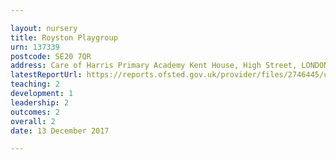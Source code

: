 ```yaml
---

layout: nursery
title: Royston Playgroup
urn: 137339
postcode: SE20 7QR
address: Care of Harris Primary Academy Kent House, High Street, LONDON, SE20 7QR
latestReportUrl: https://reports.ofsted.gov.uk/provider/files/2746445/urn/137339.pdf
teaching: 2
development: 1
leadership: 2
outcomes: 2
overall: 2
date: 13 December 2017

---
```

